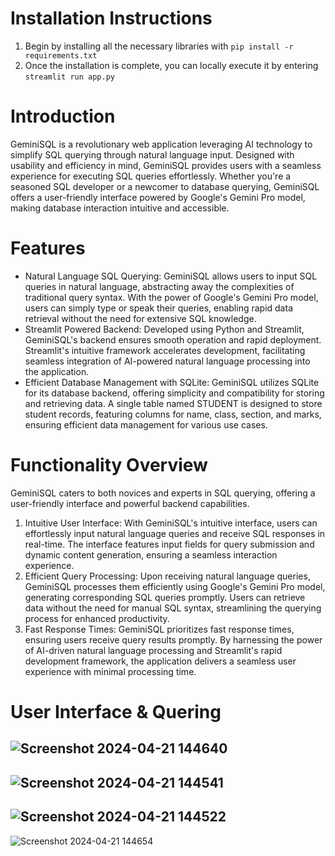 # Installation Instructions
1. Begin by installing all the necessary libraries with ```pip install -r requirements.txt```
2. Once the installation is complete, you can locally execute it by entering ```streamlit run app.py```

# Introduction
GeminiSQL is a revolutionary web application leveraging AI technology to simplify SQL querying through natural language input. Designed with usability and efficiency in mind, GeminiSQL provides users with a seamless experience for executing SQL queries effortlessly. Whether you're a seasoned SQL developer or a newcomer to database querying, GeminiSQL offers a user-friendly interface powered by Google's Gemini Pro model, making database interaction intuitive and accessible.

# Features

+ Natural Language SQL Querying: GeminiSQL allows users to input SQL queries in natural language, abstracting away the complexities of traditional query syntax. With the power of Google's Gemini Pro model, users can simply type or speak their queries, enabling rapid data retrieval without the need for extensive SQL knowledge.
+ Streamlit Powered Backend: Developed using Python and Streamlit, GeminiSQL's backend ensures smooth operation and rapid deployment. Streamlit's intuitive framework accelerates development, facilitating seamless integration of AI-powered natural language processing into the application.
+ Efficient Database Management with SQLite: GeminiSQL utilizes SQLite for its database backend, offering simplicity and compatibility for storing and retrieving data. A single table named STUDENT is designed to store student records, featuring columns for name, class, section, and marks, ensuring efficient data management for various use cases.
# Functionality Overview
GeminiSQL caters to both novices and experts in SQL querying, offering a user-friendly interface and powerful backend capabilities.

1. Intuitive User Interface:
With GeminiSQL's intuitive interface, users can effortlessly input natural language queries and receive SQL responses in real-time. The interface features input fields for query submission and dynamic content generation, ensuring a seamless interaction experience.
2. Efficient Query Processing:
Upon receiving natural language queries, GeminiSQL processes them efficiently using Google's Gemini Pro model, generating corresponding SQL queries promptly. Users can retrieve data without the need for manual SQL syntax, streamlining the querying process for enhanced productivity.
3. Fast Response Times:
GeminiSQL prioritizes fast response times, ensuring users receive query results promptly. By harnessing the power of AI-driven natural language processing and Streamlit's rapid development framework, the application delivers a seamless user experience with minimal processing time.

# User Interface & Quering
![Screenshot 2024-04-21 144640](https://github.com/CipJusCodin/Query-To-SQL-Using-GenAI/assets/112339466/0ef0136a-0d17-4513-9fb4-aa609a9d4001)
------
![Screenshot 2024-04-21 144541](https://github.com/CipJusCodin/Query-To-SQL-Using-GenAI/assets/112339466/079f6aed-c728-4ebc-9776-4e5b60bf5ed0)
------
![Screenshot 2024-04-21 144522](https://github.com/CipJusCodin/Query-To-SQL-Using-GenAI/assets/112339466/26c8185e-aac7-445c-afc7-5580a335f6dd)
------
![Screenshot 2024-04-21 144654](https://github.com/CipJusCodin/Query-To-SQL-Using-GenAI/assets/112339466/9e026647-84e8-406e-8d8d-347137587884)
